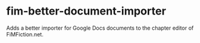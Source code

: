 # fim-better-document-importer
Adds a better importer for Google Docs documents to the chapter editor of FiMFiction.net.

